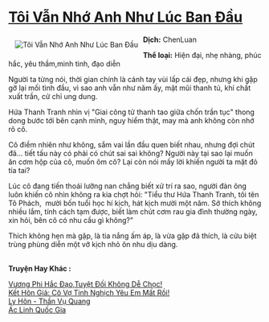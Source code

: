 <a href="https://utruyen.com/truyen/toi-van-nho-anh-nhu-luc-ban-dau/19115/" title="Tôi Vẫn Nhớ Anh Như Lúc Ban Đầu"><h1>Tôi Vẫn Nhớ Anh Như Lúc Ban Đầu</h1></a><div style="display:table"><img align="right" style="float: left; padding: 10px;" src="https://utruyen.com/images/story/200x260/toi-van-nho-anh-nhu-luc-ban-dau.jpg" alt="Tôi Vẫn Nhớ Anh Như Lúc Ban Đầu"><b>Dịch:</b> ChenLuan<p></p><b>Thể loại:</b> Hiện đại, nhẹ nhàng, phúc hắc, yêu thầm,minh tinh, đạo diễn<p></p>Người ta từng nói, thời gian chính là cánh tay vùi lấp cái đẹp, nhưng khi gặp gỡ lại mối tình đầu, vì sao anh vẫn như năm ấy, mặt mũi thanh tú, khí chất xuất trần, cử chỉ ung dung.<p></p>Hứa Thanh Tranh nhìn vị "Giai công tử thanh tao giữa chốn trần tục" thong dong bước tới bên cạnh mình, nguy hiểm thật, may mà anh không còn nhớ rõ cô.<p></p>Cô điềm nhiên như không, sắm vai lần đầu quen biết nhau, nhưng đợi chút đã... tiết tấu này có phải có chút sai sai không? Người này tại sao lại muốn ăn cơm hộp của cô, muốn ôm cô? Lại còn nói mấy lời khiến người ta mặt đỏ tía tai?<p></p>Lúc cô đang tiến thoái lưỡng nan chẳng biết xử trí ra sao, người đàn ông luôn khiến cô nhìn không ra kia chợt hỏi: "Tiểu thư Hứa Thanh Tranh, tôi tên Tô Phách,  mười bốn tuổi học hí kịch, hát kịch mười một năm. Sở thích không nhiều lắm, tính cách tạm được, biết làm chút cơm rau gia đình thường ngày, xin hỏi, bên cô có nhu cầu gì không?"<p></p>Thích không hẹn mà gặp, là tia nắng ấm áp, là vừa gặp đã thích, là cửu biệt trùng phùng diễn một vỡ kịch nhỏ ôn nhu dịu dàng.</div><p><br><b>Truyện Hay Khác :</b></p><a href="https://utruyen.com/truyen/vuong-phi-hac-dao-tuyet-doi-khong-de-choc/17147/" alt="Vương Phi Hắc Đạo,Tuyệt Đối Không Dễ Chọc!">Vương Phi Hắc Đạo,Tuyệt Đối Không Dễ Chọc!</a><br/><a href="https://github.com/quanluxury/ngontinhhot/tree/master/truyenhay/19534/" alt="Kết Hôn Giả: Cô Vợ Tinh Nghịch Yêu Em Mất Rồi!">Kết Hôn Giả: Cô Vợ Tinh Nghịch Yêu Em Mất Rồi!</a><br/><a href="https://github.com/quanluxury/ngontinhhot/tree/master/truyenhay/14654/" alt="Ly Hôn - Thần Vụ Quang">Ly Hôn - Thần Vụ Quang</a><br/><a href="https://github.com/quanluxury/ngontinhhot/tree/master/truyenhay/17093/" alt="Ác Linh Quốc Gia">Ác Linh Quốc Gia</a><br/>